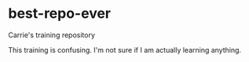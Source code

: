 # best-repo-ever

Carrie's training repository



This training is confusing. I'm not sure if I am actually learning anything. 

